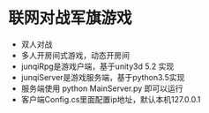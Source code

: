 # 联网对战军旗游戏
- 双人对战
- 多人开房间式游戏，动态开房间
- junqiRpg是游戏户端，基于unity3d 5.2 实现
- junqiServer是游戏服务端，基于python3.5实现
- 服务端使用 python MainServer.py 即可以运行
- 客户端Config.cs里面配置ip地址，默认本机127.0.0.1



